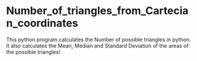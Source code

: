 # Number_of_triangles_from_Cartecian_coordinates
This python program calculates the Number of possible triangles in python. It also calculates the Mean, Median and Standard Deviation of the areas of the possible triangles!
